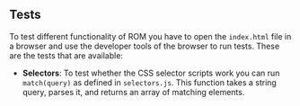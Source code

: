 Tests
-----
To test different functionality of ROM you have to open the ``index.html`` file in a browser and use the developer tools of the browser to run tests. These are the tests that are available:

- **Selectors**:
  To test whether the CSS selector scripts work you can run ``match(query)`` as defined in ``selectors.js``. This function takes a string query, parses it, and returns an array of matching elements.
